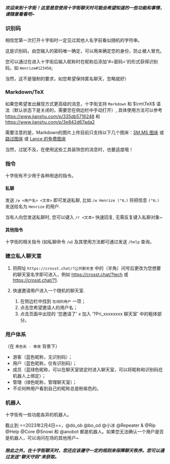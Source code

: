 ##### 欢迎来到十字街！这里是您使用十字街聊天时可能会希望知道的一些功能和事情，请随意看看吧~

### 识别码
相信您第一次打开十字街时一定见过其他人名字前看似随机的字符串。

这是识别码，由您输入的密码唯一确定，可以用来确定您的身份，防止被人冒充。

您可以通过在进入十字街后输入昵称时在昵称后添加'#<密码>'的形式获得识别码，如 `Henrize#123456`;

当然，这不是强制的要求，如您希望保持匿名聊天，忽略就好）

### Markdown/TeX
如果您希望发出展现方式更高级的消息，十字街支持 `Markdown` 和 $\rm\TeX$ 语法（默认状态下是关闭的，需要您在侧边栏中手动打开）, 具体使用方法可以参考 https://www.jianshu.com/p/335db5716248 和 https://www.jianshu.com/p/3e842d67ada2

需要注意的是，Markdown的图片上传目前只支持以下几个图床：[SM.MS 图床](https://sm.ms/) 或 [路过图床](https://imgtu.com/) 或 [Lance 的免费图床](http://static.chiro.work/uploader)

当然，过犹不及，在使用这些工具装饰您的消息时，也要适度哦！

### 指令
十字街有不少用于各种用途的指令。

#### 私聊
发送 `/w <用户名> <文本>` 即可发送私聊, 比如 `/w Henrize (°∀。)` 将把信息 `(°∀。)` 发送给名为 `Henrize` 的用户.

当有人向您发送私聊时, 您可以键入 `/r <文本>` 快速回复, 无需反复键入私聊对象~

#### 其他指令
十字街的相关指令 (如私聊命令 `/w`) 及其使用方法都可通过发送 `/help` 查询。

### 建立私人聊天室
1. 将网址 `https://crosst.chat/?公共聊天室` 中的（半角）问号后更改为您想要的聊天室名字即可进入，例如 https://crosst.chat/?tech 或 https://crosst.chat/?1.

2. 快速邀请用户进入一个随机的聊天室.
    1. 在侧边栏中找到 `在线的用户` 一项；
    2. 点击您希望邀请人的用户名；
    3. 点击页面中出现的 '您邀请了' $x$ 加入 '?Pri_xxxxxxxx 聊天室' 中的粗体部分。

### 用户体系
（在 `黑色系 - 寒夜` 背景下）

- 游客（蓝色昵称，无识别码）；
- 用户（蓝色昵称，仅有识别码）；
- 成员（蓝绿色昵称，可以在聊天室锁定时进入聊天室，可以将昵称和识别码在机器人上绑定）；
- 管理（绿色昵称，管理聊天室）；
- 不论何种用户看到自己的昵称总是粉紫色的。

### 机器人
十字街有一些功能各异的机器人。

截止到 ==2023年2月4日==，@do_ob @bo_od @小冰 @Repeater & @Rip @Help @Core @Snowi 和 @anobot 都是机器人。如果您无法确认一个用户是否是机器人，可以询问在场的其他用户~

##### 除此之外，在十字街聊天时，您还应该遵守一定的规则来保障聊天秩序。您可以通过发送“聊天守则”来获取。
